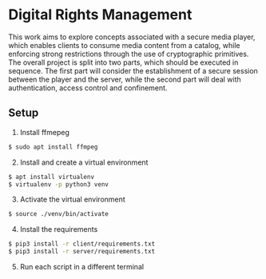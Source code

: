 # Digital Rights Management
This work aims to explore concepts associated with a secure media player,
which enables clients to consume media content from a catalog, while enforcing strong restrictions through the use of cryptographic primitives. The
overall project is split into two parts, which should be executed in sequence.
The first part will consider the establishment of a secure session between the
player and the server, while the second part will deal with authentication,
access control and confinement.

## Setup
1. Install ffmepeg 
```bash
$ sudo apt install ffmpeg
```

2. Install and create a virtual environment
```bash
$ apt install virtualenv
$ virtualenv -p python3 venv
```

3. Activate the virtual environment
```bash
$ source ./venv/bin/activate
```

4. Install the requirements
```bash
$ pip3 install -r client/requirements.txt
$ pip3 install -r server/requirements.txt
```

5. Run each script in a different terminal
